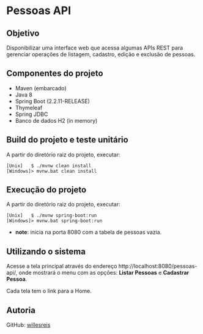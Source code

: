 # Pessoas API

## Objetivo
Disponibilizar uma interface web que acessa algumas APIs REST para gerenciar operações de listagem, cadastro, edição e exclusão de pessoas.

## Componentes do projeto
- Maven (embarcado)
- Java 8
- Spring Boot (2.2.11-RELEASE)
- Thymeleaf
- Spring JDBC
- Banco de dados H2 (in memory)

## Build do projeto e teste unitário
A partir do diretório raiz do projeto, executar:
```
[Unix]   $ ./mvnw clean install
[Windows]> mvnw.bat clean install
```

## Execução do projeto
A partir do diretório raiz do projeto, executar:
```
[Unix]   $ ./mvnw spring-boot:run
[Windows]> mvnw.bat spring-boot:run
```
- **note**: inicia na porta 8080 com a tabela de pessoas vazia.

## Utilizando o sistema
Acesse a tela principal através do endereço http://localhost:8080/pessoas-api/, onde mostrará o menu com as opções: **Listar Pessoas** e **Cadastrar Pessoa**.

Cada tela tem o link para a Home.

## Autoria
GitHub: [willesreis](https://github.com/willesreis)